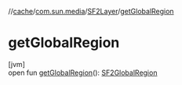 //[cache](../../../index.md)/[com.sun.media](../index.md)/[SF2Layer](index.md)/[getGlobalRegion](get-global-region.md)

# getGlobalRegion

[jvm]\
open fun [getGlobalRegion](get-global-region.md)(): [SF2GlobalRegion](../-s-f2-global-region/index.md)
